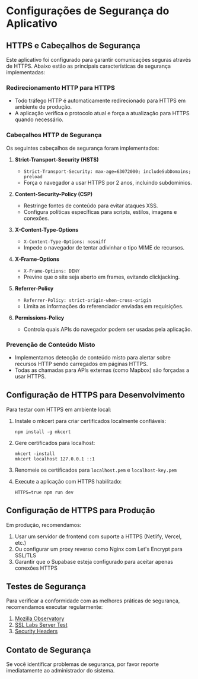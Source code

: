 
# Configurações de Segurança do Aplicativo

## HTTPS e Cabeçalhos de Segurança

Este aplicativo foi configurado para garantir comunicações seguras através de HTTPS. Abaixo estão as principais características de segurança implementadas:

### Redirecionamento HTTP para HTTPS

- Todo tráfego HTTP é automaticamente redirecionado para HTTPS em ambiente de produção.
- A aplicação verifica o protocolo atual e força a atualização para HTTPS quando necessário.

### Cabeçalhos HTTP de Segurança

Os seguintes cabeçalhos de segurança foram implementados:

1. **Strict-Transport-Security (HSTS)**
   - `Strict-Transport-Security: max-age=63072000; includeSubDomains; preload`
   - Força o navegador a usar HTTPS por 2 anos, incluindo subdomínios.

2. **Content-Security-Policy (CSP)**
   - Restringe fontes de conteúdo para evitar ataques XSS.
   - Configura políticas específicas para scripts, estilos, imagens e conexões.

3. **X-Content-Type-Options**
   - `X-Content-Type-Options: nosniff`
   - Impede o navegador de tentar adivinhar o tipo MIME de recursos.

4. **X-Frame-Options**
   - `X-Frame-Options: DENY`
   - Previne que o site seja aberto em frames, evitando clickjacking.

5. **Referrer-Policy**
   - `Referrer-Policy: strict-origin-when-cross-origin`
   - Limita as informações do referenciador enviadas em requisições.

6. **Permissions-Policy**
   - Controla quais APIs do navegador podem ser usadas pela aplicação.

### Prevenção de Conteúdo Misto

- Implementamos detecção de conteúdo misto para alertar sobre recursos HTTP sendo carregados em páginas HTTPS.
- Todas as chamadas para APIs externas (como Mapbox) são forçadas a usar HTTPS.

## Configuração de HTTPS para Desenvolvimento

Para testar com HTTPS em ambiente local:

1. Instale o mkcert para criar certificados localmente confiáveis:
   ```
   npm install -g mkcert
   ```

2. Gere certificados para localhost:
   ```
   mkcert -install
   mkcert localhost 127.0.0.1 ::1
   ```

3. Renomeie os certificados para `localhost.pem` e `localhost-key.pem`

4. Execute a aplicação com HTTPS habilitado:
   ```
   HTTPS=true npm run dev
   ```

## Configuração de HTTPS para Produção

Em produção, recomendamos:

1. Usar um servidor de frontend com suporte a HTTPS (Netlify, Vercel, etc.)
2. Ou configurar um proxy reverso como Nginx com Let's Encrypt para SSL/TLS
3. Garantir que o Supabase esteja configurado para aceitar apenas conexões HTTPS

## Testes de Segurança

Para verificar a conformidade com as melhores práticas de segurança, recomendamos executar regularmente:

1. [Mozilla Observatory](https://observatory.mozilla.org/)
2. [SSL Labs Server Test](https://www.ssllabs.com/ssltest/)
3. [Security Headers](https://securityheaders.com/)

## Contato de Segurança

Se você identificar problemas de segurança, por favor reporte imediatamente ao administrador do sistema.
